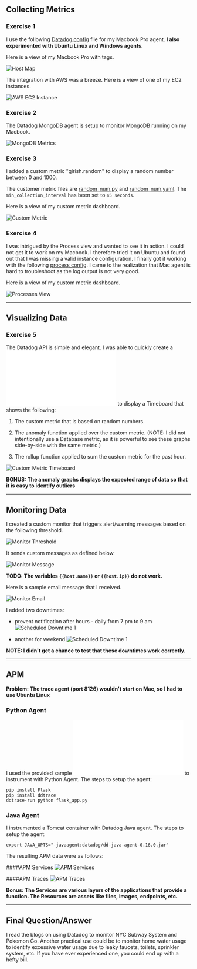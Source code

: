 

## Collecting Metrics


### Exercise 1 

I use the following [Datadog config](./opt/datadog-agent/etc/datadog.yaml) file for my Macbook Pro agent. **I also experimented with Ubuntu Linux and Windows agents.** 

Here is a view of my Macbook Pro with tags.

![Host Map](./images/host_map.jpeg)


The integration with AWS was a breeze. Here is a view of one of my EC2 instances.

![AWS EC2 Instance](./images/aws_ec2_metrics.jpeg)


### Exercise 2

The Datadog MongoDB agent is setup to monitor MongoDB running on my Macbook.

![MongoDB Metrics](./images/mongo_metrics.jpeg)



### Exercise 3

I added a custom metric "girish.random" to display a random number between 0 and 1000.

 The customer metric files are [random_num.py](./opt/datadog-agent/etc/checks.d/random_num.py) and [random_num.yaml](./opt/datadog-agent/etc/conf.d/random_num.yaml). The `min_collection_interval` has been set to `45 seconds`.

Here is a view of my custom metric dashboard. 

![Custom Metric](./images/custom_metric.jpeg)


### Exercise 4

I was intrigued by the Process view and wanted to see it in action. I could not get it to work on my Macbook. I therefore tried it on Ubuntu and found out that I was missing a valid instance configuration. I finally got it working with the following [process config](./opt/datadog-agent/etc/conf.d/process.yaml). I came to the realization that  Mac agent is hard to troubleshoot as the log output is not very good. 

Here is a view of my custom metric dashboard. 

![Processes View](./images/processes_view.jpeg)


---

## Visualizing Data


### Exercise 5

The Datadog API is simple and elegant. I was able to quickly create a ![python script](./scripts/create_timeboard.py) to display a Timeboard that shows the following:

1. The custom metric that is based on random numbers.

2. The anomaly function applied over the custom metric. (NOTE: I did not intentionally use a Database metric, as it is powerful to see these graphs side-by-side with the same metric.)

3. The rollup function applied to sum the custom metric for the past hour. 


![Custom Metric Timeboard](./images/custom_metric_timeboard.jpeg)


**BONUS: The anomaly graphs displays the expected range of data so that it is easy to identify outliers**



---

## Monitoring Data

I created a custom monitor that triggers alert/warning messages based on the following threshold.

![Monitor Threshold](./images/monitor_threshold.jpeg)

It sends custom messages as defined below.

![Monitor Message](./images/monitor_message.jpeg)

**TODO: The variables `{{host.name}}` or `{{host.ip}}` do not work.**

Here is a sample email message that I received.

![Monitor Email](./images/monitor_email_notification.jpeg)


I added two downtimes:

 - prevent notification after hours - daily from 7 pm to 9 am
![Scheduled Downtime 1](./images/monitor_downtime_1.jpeg)

 - another for weekend 
![Scheduled Downtime 1](./images/monitor_downtime_2.jpeg)

**NOTE: I didn't get a chance to test that these downtimes work correctly.**


---

## APM

**Problem: The trace agent (port 8126) wouldn't start on Mac, so I had to use Ubuntu Linux**


### Python Agent

I used the provided sample ![Flask app](./app/flask_app.py) to instrument with Python Agent. The steps to setup the agent:

```
pip install Flask
pip install ddtrace
ddtrace-run python flask_app.py
```

### Java Agent

I instrumented a Tomcat container with Datadog Java agent. The steps to setup the agent:

```
export JAVA_OPTS="-javaagent:datadog/dd-java-agent-0.16.0.jar" 
```

The resulting APM data were as follows:

####APM Services
![APM Services](./images/apm_services.jpeg)

####APM Traces
![APM Traces](./images/apm_traces.jpeg)


**Bonus: The Services are various layers of the applications that provide a function. The Resources are assets like files, images, endpoints, etc.**


---

## Final Question/Answer

I read the blogs on using Datadog to monitor NYC Subway System and Pokemon Go. Another practical use could be to monitor home water usage to identify excessive water usage due to leaky faucets, toilets, sprinkler system, etc. If you have ever experienced one, you could end up with a hefty bill.


